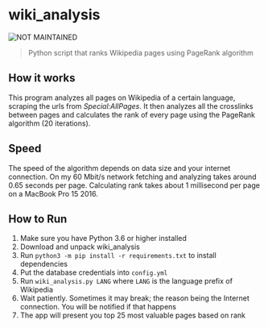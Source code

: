 # wiki_analysis

![NOT MAINTAINED](https://badgen.net/badge/maintained/no/red)

> Python script that ranks Wikipedia pages using PageRank algorithm

## How it works

This program analyzes all pages on Wikipedia of a certain language, scraping the
urls from _Special:AllPages_. It then analyzes all the crosslinks between pages
and calculates the rank of every page using the PageRank algorithm (20
iterations).

## Speed

The speed of the algorithm depends on data size and your internet connection.
On my 60 Mbit/s network fetching and analyzing takes around 0.65 seconds per
page. Calculating rank takes about 1 millisecond per page on a MacBook Pro 15
2016.

## How to Run

1. Make sure you have Python 3.6 or higher installed
2. Download and unpack wiki_analysis
3. Run `python3 -m pip install -r requirements.txt` to install dependencies
4. Put the database credentials into `config.yml`
5. Run `wiki_analysis.py LANG` where `LANG` is the language prefix of Wikipedia
6. Wait patiently. Sometimes it may break; the reason being the Internet
   connection. You will be notified if that happens
7. The app will present you top 25 most valuable pages based on rank
